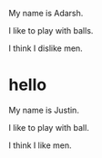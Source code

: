 

My name is Adarsh.

I like to play with balls.

I think I dislike men.


# hello
My name is Justin.

I like to play with ball.

I think I like men.

